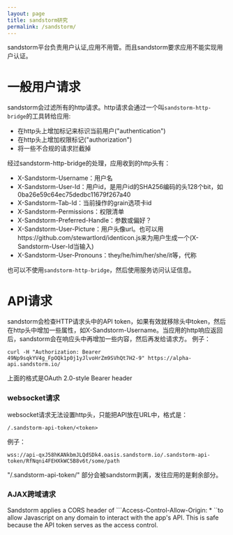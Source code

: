 ```yaml
---
layout: page
title: sandstorm研究
permalink: /sandstorm/
---
```


sandstorm平台负责用户认证,应用不用管。而且sandstorm要求应用不能实现用户认证。

# 一般用户请求
sandstorm会过滤所有的http请求。http请求会通过一个叫`sandstorm-http-bridge`的工具转给应用:
 - 在http头上增加标记来标识当前用户("authentication")
 - 在http头上增加权限标记("authorization")
 - 将一些不合规的请求拦截掉
 
 经过sandstorm-http-bridge的处理，应用收到的http头有：
 - X-Sandstorm-Username：用户名
 - X-Sandstorm-User-Id：用户id，是用户id的SHA256编码的头128个bit，如0ba26e59c64ec75dedbc11679f267a40
 - X-Sandstorm-Tab-Id：当前操作的grain选项卡id
 - X-Sandstorm-Permissions：权限清单
 - X-Sandstorm-Preferred-Handle：参数或偏好？
 - X-Sandstorm-User-Picture：用户头像url。也可以用https://github.com/stewartlord/identicon.js来为用户生成一个(X-Sandstorm-User-Id当输入)
 - X-Sandstorm-User-Pronouns：they/he/him/her/she/it等，代称

也可以不使用`sandstorm-http-bridge`，然后使用服务访问认证信息。

# API请求
sandstorm会检查HTTP请求头中的API token，如果有效就移除头中token，然后在http头中增加一些属性，如X-Sandstorm-Username。当应用的http响应返回后，sandstorm会在响应头中再增加一些内容，然后再发给请求方。
例子：
```
curl -H "Authorization: Bearer 49Np9sqkYV4g_FpOQk1p0j1yJlvoHrZm9SVhQt7H2-9" https://alpha-api.sandstorm.io/
```
上面的格式是OAuth 2.0-style Bearer header

### websocket请求
websocket请求无法设置http头，只能把API放在URL中，格式是：
```
/.sandstorm-api-token/<token>
```
例子：
```
wss://api-qxJ58hKANkbmJLQdSDk4.oasis.sandstorm.io/.sandstorm-api-token/RfNqni4FEHXkWC5B8v6t/some/path
```
 "/.sandstorm-api-token/<token>" 部分会被sandstorm剥离，发往应用的是剩余部分。

### AJAX跨域请求
Sandstorm applies a CORS header of ```Access-Control-Allow-Origin: * ``to allow Javascript on any domain to interact with the app's API. This is safe because the API token serves as the access control.
